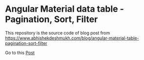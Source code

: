 # Angular Material data table - Pagination, Sort, Filter

This repository is the source code of blog post from https://www.abhishekdeshmukh.com/blog/angular-material-table-pagination-sort-filter

Go to this [Post](https://abhishekdeshmukh.com/blog/angular-material-table-pagination-sort-filter)
